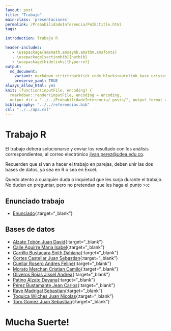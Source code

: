 ```yaml
---
layout: post
title: "Trabajo"
main-class: 'presentaciones'
permalink: /ProbabilidadeInferencia/PeIE:title.html
tags:

introduction: Trabajo R

header-includes:
   - \usepackage{amsmath,amssymb,amsthm,amsfonts}
   - \usepackage[sectionbib]{natbib}
   - \usepackage[hidelinks]{hyperref}
output:
  md_document:
    variant: markdown_strict+backtick_code_blocks+autolink_bare_uris+ascii_identifiers+tex_math_single_backslash
    preserve_yaml: TRUE
always_allow_html: yes   
knit: (function(inputFile, encoding) {
  rmarkdown::render(inputFile, encoding = encoding,
  output_dir = "../../ProbabilidadeInferencia/_posts/", output_format = "all"  ) })
bibliography: "../../referencias.bib"
csl: "../../apa.csl"
---
```


# Trabajo R

El trabajo deberá solucionarse y enviar los resultado con los análisis
correspondientes, al correo electrónico
<a target="_blank" href="mailto:jivan.perez@udea.edu.co">
jivan.perez@udea.edu.co</a>.

Recuerden que si van a hacer el trabajo en parejas, deben unir las dos
bases de datos, ya sea en R o sea en Excel.

Quedo atento a cualquier duda o inquietud que les surja durante el
trabajo. No duden en preguntar, pero no pretendan que les haga el punto
&gt;:c

## Enunciado trabajo

-   [Enunciado](https://github.com/jiperezga/jiperezga.github.io/raw/master/Dataset/Trabajo/TrabajoR.docx){:target=“\_blank”}

## Bases de datos

-   [Alzate Tobón Juan
    David](https://github.com/jiperezga/jiperezga.github.io/raw/master/Dataset/Trabajo/T1035431577.xlsx){:target=“\_blank”}
-   [Calle Aguirre Maria
    Isabel](https://github.com/jiperezga/jiperezga.github.io/raw/master/Dataset/Trabajo/T1000874708.xlsx){:target=“\_blank”}
-   [Carrillo Bustacara Snith
    Dahiana](https://github.com/jiperezga/jiperezga.github.io/raw/master/Dataset/Trabajo/T1000444226.xlsx){:target=“\_blank”}
-   [Cortes Castellar Juan
    Sebastian](https://github.com/jiperezga/jiperezga.github.io/raw/master/Dataset/Trabajo/T1002192358.xlsx){:target=“\_blank”}
-   [Cuellar Rosero Andres
    Felipe](https://github.com/jiperezga/jiperezga.github.io/raw/master/Dataset/Trabajo/T1083929142.xlsx){:target=“\_blank”}
-   [Morato Merchan Cristian
    Camilo](https://github.com/jiperezga/jiperezga.github.io/raw/master/Dataset/Trabajo/T1000005584.xlsx){:target=“\_blank”}
-   [Oliveros Rojas Jissel
    Andrea](https://github.com/jiperezga/jiperezga.github.io/raw/master/Dataset/Trabajo/T1007501383.xlsx){:target=“\_blank”}
-   [Patino Alzate
    Dayana](https://github.com/jiperezga/jiperezga.github.io/raw/master/Dataset/Trabajo/T1007242641.xlsx){:target=“\_blank”}
-   [Pérez Bustamante Jean
    Carlos](https://github.com/jiperezga/jiperezga.github.io/raw/master/Dataset/Trabajo/T1007253142.xlsx){:target=“\_blank”}
-   [Rave Madrigal
    Sebastian](https://github.com/jiperezga/jiperezga.github.io/raw/master/Dataset/Trabajo/T1001369225.xlsx){:target=“\_blank”}
-   [Toquica Wilches Juan
    Nicolas](https://github.com/jiperezga/jiperezga.github.io/raw/master/Dataset/Trabajo/T1020837722.xlsx){:target=“\_blank”}
-   [Toro Gomez Juan
    Sebastian](https://github.com/jiperezga/jiperezga.github.io/raw/master/Dataset/Trabajo/T1000534917.xlsx){:target=“\_blank”}

<h1>
Mucha Suerte!
</h1>

